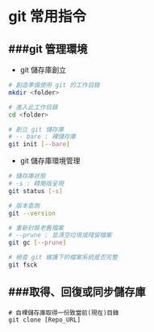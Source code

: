 # git 常用指令

<script type="text/javascript" src="../js/general.js"></script>

###git 管理環境
---

* git 儲存庫創立

```Bash
# 創造準備使用 git 的工作目錄
mkdir <folder>

# 進入此工作目錄
cd <folder>

# 創立 git 儲存庫
# -- bare : 裸儲存庫
git init [--bare]
```

* git 儲存庫環境管理

```Bash
# 儲存庫狀態
# -s : 精簡版呈現
git status [-s]

# 版本查詢
git --version

# 重新封裝老舊檔案
# --prune : 並清空垃圾或殘留檔案
git gc [--prune]

# 檢查 git 維護下的檔案系統是否完整
git fsck
```

###取得、回復或同步儲存庫
---

```
# 自裸儲存庫取得一份致當前(現在)目錄
git clone [Repo_URL]


```






